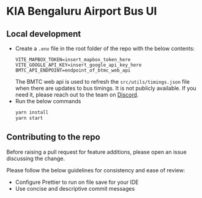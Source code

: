 # KIA Bengaluru Airport Bus UI

## Local development
- Create a `.env` file in the root folder of the repo with the below contents:
    ```dotenv
    VITE_MAPBOX_TOKEN=insert_mapbox_token_here
    VITE_GOOGLE_API_KEY=insert_google_api_key_here
    BMTC_API_ENDPOINT=endpoint_of_btmc_web_api
    ```
  The BMTC web api is used to refresh the `src/utils/timings.json` file when there are updates to bus timings. It is not publicly available. If you need it, please reach out to the team on [Discord](https://discord.gg/XhmvDP4kXp).
- Run the below commands
    ```bash
    yarn install
    yarn start
    ```


## Contributing to the repo
Before raising a pull request for feature additions, please open an issue discussing the change.  

Please follow the below guidelines for consistency and ease of review:
- Configure Prettier to run on file save for your IDE
- Use concise and descriptive commit messages

